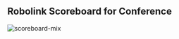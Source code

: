 ## Robolink Scoreboard for Conference
![scoreboard-mix](https://github.com/green-study/demo/assets/70996958/e9e0863e-cc46-422a-92fd-a0ffe9860e7f)
